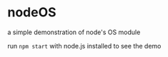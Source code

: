 # nodeOS
a simple demonstration of node's OS module

run `npm start` with node.js installed to see the demo
